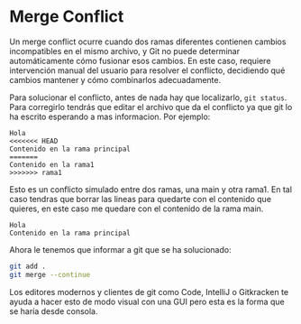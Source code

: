 # Merge Conflict

Un merge conflict ocurre cuando dos ramas diferentes contienen cambios incompatibles en el mismo archivo, y Git no puede determinar automáticamente cómo fusionar esos cambios.
En este caso, requiere intervención manual del usuario para resolver el conflicto, decidiendo qué cambios mantener y cómo combinarlos adecuadamente.

Para solucionar el conflicto, antes de nada hay que localizarlo, `git status`. Para corregirlo tendrás que editar el archivo que da el conflicto ya que git lo ha escrito esperando a mas informacion. Por ejemplo:

```
Hola
<<<<<<< HEAD
Contenido en la rama principal
=======
Contenido en la rama1
>>>>>>> rama1
```

Esto es un conflicto simulado entre dos ramas, una main y otra rama1. En tal caso tendras que borrar las lineas para quedarte con el contenido que quieres, en este caso me quedare con el contenido de la rama main.

```
Hola
Contenido en la rama principal
```

Ahora le tenemos que informar a git que se ha solucionado:

```bash
git add .
git merge --continue
```

Los editores modernos y clientes de git como Code, IntelliJ o Gitkracken te ayuda a hacer esto de modo visual con una GUI pero esta es la forma que se haría desde consola.
